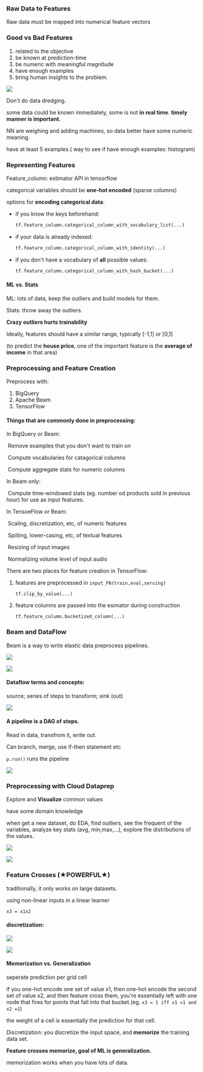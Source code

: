 ### Raw Data to Features

Raw data must be mapped into numerical feature vectors

### Good vs Bad Features

1. related to the objective
2. be known at prediction-time
3. be numeric with meaningful magnitude
4. have enough examples
5. bring human insights to the problem.

![](https://www.geckoboard.com/assets/data-fallacy-data-dredging.png)

Don't do data dredging.

some data could be known immediately, some is not **in real time**. **timely manner is important.**

NN are weighing and adding machines, so data better have some numeric meaning.

have at least 5 examples.( way to see if have enough examples: histogram)



### Representing Features

Feature_column: estimator API in tensorflow 

categorical variables should be **one-hot encoded** (sparse columns)

options for **encoding categorical data**:

- if you know the keys beforehand:

  ```python
  tf.feature_column.categorical_column_with_vocabulary_list(...)
  ```

- if your data is already indexed:

  ```python
  tf.feature_column.categorical_column_with_identity(...)
  ```

- if you don't have a vocabulary of **all** possible values:

  ```python
  tf.feature_column.categorical_column_with_hash_bucket(...)
  ```


#### ML vs. Stats

ML: lots of data, keep the outliers and build models for them.

Stats: throw away the outliers.

**Crazy outliers hurts trainability**

Ideally, features should have a similar range, typically [-1,1] or [0,1]

(to predict the **house price**, one of the important feature is the **average of income** in that area)



### Preprocessing and Feature Creation

Preprocess with:

1. BigQuery
2. Apache Beam
3. TensorFlow

#### Things that are commonly done in preprocessing:

In BigQuery or Beam:

​	Remove examples that you don't want to train on

​	Compute vocabularies for catagorical columns

​	Compute aggregate stats for numeric columns

In Beam only:

​	Compute time-windowed stats (eg. number od products sold in previous hour) for use as input features.

In TensoeFlow or Beam:

​	Scaling, discretization, etc, of numeric features

​	Spiiting, lower-casing, etc, of textual features

​	Resizing of input images

​	Normalizing volume level of input audio

There are two places for feature creation in TensorFlow:

 1. features are preprocessed in `input_FN(train,eval,serving)`

    `tf.clip_by_value(...)`

2. feature columns are passed into the esimator during construction

   `tf.feature_column.bucketized_column(...)`



### Beam and DataFlow

Beam is a way to write elastic data preprocess pipelines.

![](C:\Users\Flora\Documents\python\data-science-notes\archived-pics\coursera\gcp\beam-dataflow.png)

![](C:\Users\Flora\Documents\python\data-science-notes\archived-pics\coursera\gcp\beam-dataflow2.png)

#### Dataflow terms and concepts:

source; series of steps to transform; sink (out) 

![](C:\Users\Flora\Documents\python\data-science-notes\archived-pics\coursera\gcp\beam-dataflow3.png)

#### A pipeline is a DAG of steps.

Read in data, transfrom it, write out.

Can branch, merge, use if-then statement etc 

`p.run()` runs the pipeline 

![](C:\Users\Flora\Documents\python\data-science-notes\archived-pics\coursera\gcp\beam-dataflow4.png)





### Preprocessing with Cloud Dataprep

Explore and **Visualize** common values

have some domain knowledge 

when get a new dataset, do EDA, find outliers, see the frequent of the variables, analyze key stats (avg, min,max,...), explore the distributions of the values. 

![](C:\Users\Flora\Documents\python\data-science-notes\archived-pics\coursera\gcp\preprocessing.png)

![](C:\Users\Flora\Documents\python\data-science-notes\archived-pics\coursera\gcp\dataPrep.png)



### Feature Crosses (★POWERFUL★)

traditionally, it only works on large datasets.

using non-linear inputs in a linear learner

`x3 = x1x2`

#### discretization:

![](C:\Users\Flora\Documents\python\data-science-notes\archived-pics\coursera\gcp\discretization.png)

![](C:\Users\Flora\Documents\python\data-science-notes\archived-pics\coursera\gcp\discretization2.png)

#### Memorization vs. Generalization

seperate prediction per grid cell

if you one-hot encode one set of value x1, then one-hot encode the second set of value x2, and then feature cross them, you're essentially left with one node that fires for points that fall into that bucket.(eg. `x3 = 1 iff x1 =1 and x2 =1`)

the weight of a cell is essentially the prediction for that cell.

Discretization: you discretize the input space, and **memorize** the training data set. 

**Feature crosses memorize, goal of ML is generalization.** 

memorization works when you have lots of data.

